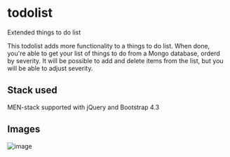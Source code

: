 # todolist
Extended things to do list

This todolist adds more functionality to a things to do list. When done, you're able to get your list of things to do from a Mongo database, orderd by severity. It will be possible to add and delete items from the list, but you will be able to adjust severity.

## Stack used
MEN-stack supported with jQuery and Bootstrap 4.3

## Images
![image](https://user-images.githubusercontent.com/56016997/68437054-1374ed00-01c0-11ea-9ad7-bf5eba97b0b5.png)
